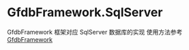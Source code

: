 # GfdbFramework.SqlServer
GfdbFramework 框架对应 SqlServer 数据库的实现
使用方法参考 [GfdbFramework](https://github.com/a907638015/GfdbFramework/blob/master/README.md)
